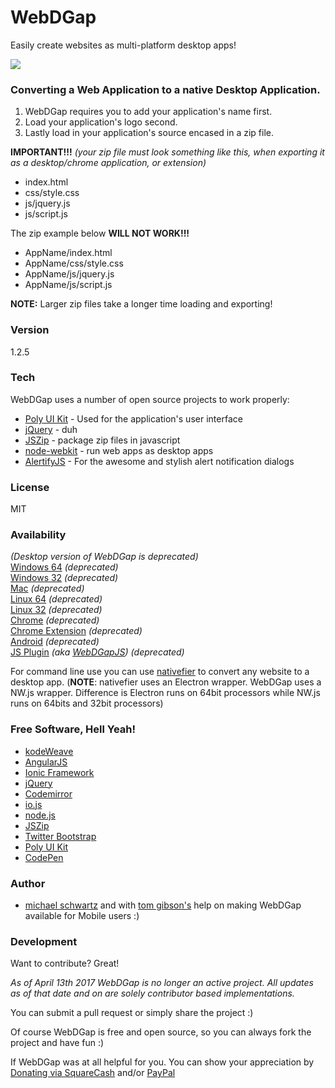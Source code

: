 # WebDGap
Easily create websites as multi-platform desktop apps!

![](https://raw.githubusercontent.com/michaelsboost/WebDGap/gh-pages/imgs/screenshot.png)

### Converting a Web Application to a native Desktop Application.

 1. WebDGap requires you to add your application's name first.
 2. Load your application's logo second.
 3. Lastly load in your application's source encased in a zip file.
 
**IMPORTANT!!!** *(your zip file must look something like this, when exporting it as a desktop/chrome application, or extension)*

 - index.html
 - css/style.css
 - js/jquery.js
 - js/script.js
 
The zip example below **WILL NOT WORK!!!**

 - AppName/index.html
 - AppName/css/style.css
 - AppName/js/jquery.js
 - AppName/js/script.js
 
**NOTE:** Larger zip files take a longer time loading and exporting!

### Version
1.2.5

### Tech

WebDGap uses a number of open source projects to work properly:

* [Poly UI Kit](https://github.com/Guilh/Poly) - Used for the application's user interface
* [jQuery](http://jquery.com/) - duh
* [JSZip](https://stuk.github.io/jszip/) - package zip files in javascript
* [node-webkit](http://nwjs.io/) - run web apps as desktop apps
* [AlertifyJS](http://alertifyjs.com/) - For the awesome and stylish alert notification dialogs

### License
MIT

### Availability

*(Desktop version of WebDGap is deprecated)*  
[Windows 64](https://sourceforge.net/projects/webdgap/files/v1.2.5%20%28requires%20wifi%29/WebDGap-win.zip/download) *(deprecated)*  
[Windows 32](https://sourceforge.net/projects/webdgap/files/v1.2.5%20%28requires%20wifi%29/WebDGap-win32.zip/download) *(deprecated)*  
[Mac](https://sourceforge.net/projects/webdgap/files/v1.2.5%20%28requires%20wifi%29/WebDGap-mac.zip/download) *(deprecated)*  
[Linux 64](https://sourceforge.net/projects/webdgap/files/v1.2.5%20%28requires%20wifi%29/WebDGap-lin.zip/download) *(deprecated)*  
[Linux 32](https://sourceforge.net/projects/webdgap/files/v1.2.5%20%28requires%20wifi%29/WebDGap-lin32.zip/download) *(deprecated)*  
[Chrome](https://chrome.google.com/webstore/detail/webdgap/aommkjnlphiacgajemkmbnfebfbfjfhn) *(deprecated)*  
[Chrome Extension](https://chrome.google.com/webstore/detail/webdgap/odpmjbmeopdfhcikkhpeaemfbmghpobk) *(deprecated)*  
[Android](https://play.google.com/store/apps/details?id=com.michael.webdgap) *(deprecated)*  
[JS Plugin](https://michaelsboost.github.io/WebDGap/plugin/)  *(aka [WebDGapJS](https://michaelsboost.github.io/WebDGap/plugin/))*  *(deprecated)*  

For command line use you can use [nativefier](https://github.com/jiahaog/nativefier) to convert any website to a desktop app. (**NOTE**: nativefier uses an Electron wrapper. WebDGap uses a NW.js wrapper. Difference is Electron runs on 64bit processors while NW.js runs on 64bits and 32bit processors)

### Free Software, Hell Yeah!

- [kodeWeave](https://michaelsboost.github.io/kodeWeave/)
- [AngularJS](http://angularjs.org)
- [Ionic Framework](http://ionicframework.com/)
- [jQuery](http://jquery.com)
- [Codemirror](http://codemirror.net/)
- [io.js](https://iojs.org/en/index.html)
- [node.js](http://nodejs.org)
- [JSZip](https://stuk.github.io/jszip/)
- [Twitter Bootstrap](http://twitter.github.com/bootstrap/)
- [Poly UI Kit](https://github.com/Guilh/Poly)
- [CodePen](http://codepen.io/michaelsboost)

### Author

- [michael schwartz](http://michaelsboost.github.io/) and with [tom gibson's](http://www.tomgibsonconsulting.com/) help on making WebDGap available for Mobile users :)

### Development

Want to contribute? Great!  

*As of April 13th 2017 WebDGap is no longer an active project.
All updates as of that date and on are solely contributor based implementations.*

You can submit a pull request or simply share the project :)

Of course WebDGap is free and open source, so you can always fork the project and have fun :)

If WebDGap was at all helpful for you. You can show your appreciation by [Donating via SquareCash](https://cash.me/$michaelsboost) and/or [PayPal](https://www.paypal.me/mikethedj4)
